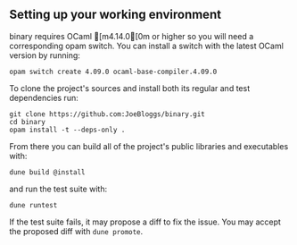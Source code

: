 ## Setting up your working environment

binary requires OCaml [m4.14.0[0m or higher so you will need a corresponding opam
switch. You can install a switch with the latest OCaml version by running:

```
opam switch create 4.09.0 ocaml-base-compiler.4.09.0
```

To clone the project's sources and install both its regular and test
dependencies run:

```
git clone https://github.com:JoeBloggs/binary.git
cd binary
opam install -t --deps-only .
```

From there you can build all of the project's public libraries and executables
with:

```
dune build @install
```

and run the test suite with:

```
dune runtest
```

If the test suite fails, it may propose a diff to fix the issue. You may accept
the proposed diff with `dune promote`.
